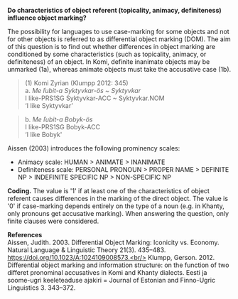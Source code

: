 **Do characteristics of object referent (topicality, animacy, definiteness) influence object marking?**

The possibility for languages to use case-marking for some objects and not for other objects is referred to as differential object marking (DOM). The aim of this question is to find out whether differences in object marking are conditioned by some characteristics (such as topicality, animacy, or definiteness) of an object. In Komi, definite inanimate objects may be unmarked (1a), whereas animate objects must take the accusative case (1b). 

>(1) Komi Zyrian (Klumpp 2012: 345)<br/>
>a. *Me ľubit-a Syktyvkar-ös ~ Syktyvkar*<br/>
>I like-PRS1SG Syktyvkar-ACC ~ Syktyvkar.NOM<br/>
>‘I like Syktyvkar’

>b. *Me ľubit-a Bobyk-ös*<br/>
>I like-PRS1SG Bobyk-ACC<br/>
>‘I like Bobyk'

Aissen (2003) introduces the following prominency scales:
 - Animacy scale: HUMAN > ANIMATE > INANIMATE
 - Definiteness scale: PERSONAL PRONOUN > PROPER NAME > DEFINITE NP > INDEFINITE SPECIFIC NP > NON-SPECIFIC NP
 
**Coding.** The value is '1' if at least one of the characteristics of object referent causes differences in the marking of the direct object. The value is '0' if case-marking  depends entirely on the type of a noun (e.g. in Khanty, only pronouns get accusative marking). When answering the question, only finite clauses were considered. 

**References**<br/>
Aissen, Judith. 2003. Differential Object Marking: Iconicity vs. Economy. Natural Language & Linguistic Theory 21(3). 435–483. https://doi.org/10.1023/A:1024109008573.<br/>
Klumpp, Gerson. 2012. Differential object marking and information structure: on the function of two differet pronominal accusatives in Komi and Khanty dialects. Eesti ja soome-ugri keeleteaduse ajakiri = Journal of Estonian and Finno-Ugric Linguistics 3. 343–372.
